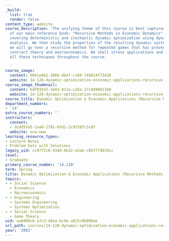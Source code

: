 ```yaml
---
_build:
  list: true
  render: false
content_type: website
course_description: 'The unifying theme of this course is best captured by the title
  of our main reference book: "Recursive Methods in Economic Dynamics". We start by
  covering deterministic and stochastic dynamic optimization using dynamic programming
  analysis. We then study the properties of the resulting dynamic systems. Finally,
  we will go over a recursive method for repeated games that has proven useful in
  contract theory and macroeconomics. We shall stress applications and examples of
  all these techniques throughout the course.

  '
course_image:
  content: 9041e9b2-306b-4b47-c108-749d14f73d38
  website: 14-128-dynamic-optimization-economic-applications-recursive-methods-spring-2003
course_image_thumbnail:
  content: 6df81915-3e03-812a-c26a-27c4890811b8
  website: 14-128-dynamic-optimization-economic-applications-recursive-methods-spring-2003
course_title: Dynamic Optimization & Economic Applications (Recursive Methods)
department_numbers:
- '14'
extra_course_numbers: ''
instructors:
  content:
  - dcdd5fa5-1aa9-1781-6fd1-2c9f28fc3c8f
  website: ocw-www
learning_resource_types:
- Lecture Notes
- Problem Sets with Solutions
legacy_uid: cc97f2c8-43dd-6b32-e2ab-c85ff7d019cc
level:
- Graduate
primary_course_number: '14.128'
term: Spring
title: Dynamic Optimization & Economic Applications (Recursive Methods)
topics:
- - Social Science
  - Economics
  - Macroeconomics
- - Engineering
  - Systems Engineering
  - Systems Optimization
- - Social Science
  - Game Theory
uid: aa0408c6-a7c3-48ea-bc9a-a815c8b809ae
url_path: courses/14-128-dynamic-optimization-economic-applications-recursive-methods-spring-2003
year: '2003'
---
```

